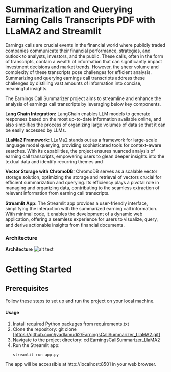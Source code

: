 # Summarization and Querying Earning Calls Transcripts PDF with LLaMA2 and Streamlit

Earnings calls are crucial events in the financial world where publicly traded companies communicate their financial performance, strategies, and outlook to analysts, investors, and the public. These calls, often in the form of transcripts, contain a wealth of information that can significantly impact investment decisions and market trends. However, the sheer volume and complexity of these transcripts pose challenges for efficient analysis. Summarizing and querying earnings call transcripts address these challenges by distilling vast amounts of information into concise, meaningful insights.

The Earnings Call Summarizer project aims to streamline and enhance the analysis of earnings call transcripts by leveraging below key components.

**Lang Chain Integration:** LangChain enables LLM models to generate responses based on the most up-to-date information available online, and also simplifies the process of organizing large volumes of data so that it can be easily accessed by LLMs.

**LLaMa2 Framework:** LLaMa2 stands out as a framework for large-scale language model querying, providing sophisticated tools for context-aware searches. With its capabilities, the project ensures nuanced analysis of earning call transcripts, empowering users to glean deeper insights into the textual data and identify recurring themes and 

**Vector Storage with ChromoDB:** ChromoDB serves as a scalable vector storage solution, optimizing the storage and retrieval of vectors crucial for efficient summarization and querying. Its efficiency plays a pivotal role in managing and organizing data, contributing to the seamless extraction of relevant information from earning call transcripts.

**Streamlit App:** The Streamlit app provides a user-friendly interface, simplifying the interaction with the summarized earning call information. With minimal code, it enables the development of a dynamic web application, offering a seamless experience for users to visualize, query, and derive actionable insights from financial documents.

### Architecture

**Architecture**
![alt text](https://github.com/easonlai/chat_with_pdf_streamlit_llama2/blob/main/git-images/git-image-2.png)


# Getting Started

## Prerequisites
Follow these steps to set up and run the project on your local machine.

#### Usage
1. Install required Python packages from requirements.txt
2. Clone the repository: git clone [https://github.com/jvadlamudi2/EarningsCallSummarizer_LlaMA2.git]
3. Navigate to the project directory: cd EarningsCallSummarizer_LlaMA2
4. Run the Streamlit app:
    ```
    streamlit run app.py
    ```
The app will be accessible at http://localhost:8501 in your web browser.


